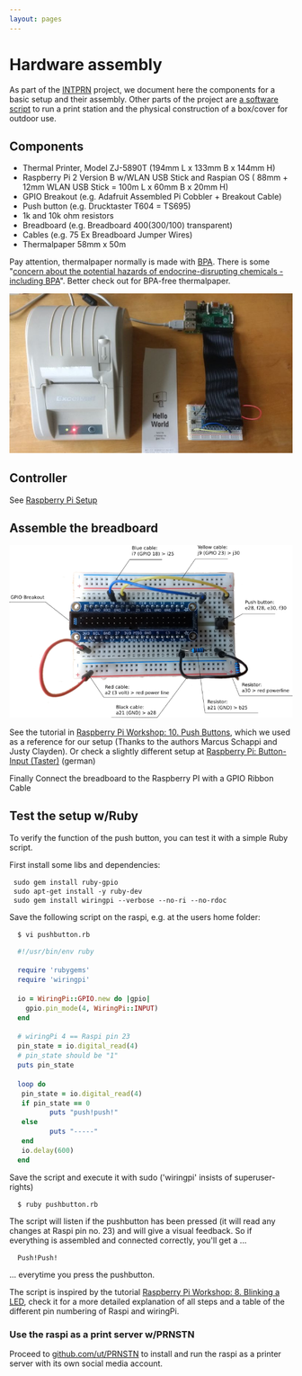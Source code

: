 ```yaml
---
layout: pages
---
```


# Hardware assembly

As part of the [INTPRN](/INTPRN/) project, we document here the components for a basic setup and their assembly. Other parts of the 
project are [a software script](https://github.com/ut/PRNSTN) to run a print station and the physical construction of a box/cover for outdoor use.

## Components

* Thermal Printer, Model ZJ-5890T (194mm L x 133mm B x 144mm H)
* Raspberry Pi 2 Version B w/WLAN USB Stick and Raspian OS  ( 88mm + 12mm WLAN USB Stick = 100m L x 60mm B x 20mm H)
* GPIO Breakout (e.g. Adafruit Assembled Pi Cobbler + Breakout Cable)
* Push button  (e.g. Drucktaster T604 = TS695)
* 1k and 10k ohm resistors
* Breadboard (e.g. Breadboard 400(300/100) transparent)
* Cables (e.g. 75 Ex Breadboard Jumper Wires)
* Thermalpaper 58mm x 50m 

Pay attention, thermalpaper normally is made with [BPA](https://en.wikipedia.org/wiki/Bisphenol_A). There is some "[concern about the potential hazards of endocrine-disrupting chemicals - including BPA](https://en.wikipedia.org/wiki/Bisphenol_A#cite_note-endosoc-53)". Better check out for BPA-free thermalpaper.


![Output](images/IMG_20170302_122805241_k.jpg)

## Controller

See [Raspberry Pi Setup](controller.html)

## Assemble the breadboard

![Breadboard](images/INTPRN_breadboard_k.png)

See the tutorial in [Raspberry Pi Workshop: 10. Push Buttons](http://workshop.raspberrypiaustralia.com/button/2014/08/31/10-push-buttons/), which we used as a reference for our setup (Thanks to the authors Marcus Schappi and Justy Clayden). Or check a slightly different setup at [Raspberry Pi: Button-Input (Taster)](https://raspuino.wordpress.com/2014/03/26/raspberry-pi-button-input-taster/) (german)

Finally Connect the breadboard to the Raspberry PI with a GPIO Ribbon Cable

## Test the setup w/Ruby

To verify the function of the push button, you can test it with a simple Ruby script.

First install some libs and dependencies:

```
 sudo gem install ruby-gpio
 sudo apt-get install -y ruby-dev
 sudo gem install wiringpi --verbose --no-ri --no-rdoc
```

Save the following script on the raspi, e.g. at the users home folder:

```
  $ vi pushbutton.rb
```


```ruby
  #!/usr/bin/env ruby

  require 'rubygems'
  require 'wiringpi'

  io = WiringPi::GPIO.new do |gpio|
    gpio.pin_mode(4, WiringPi::INPUT)
  end

  # wiringPi 4 == Raspi pin 23
  pin_state = io.digital_read(4) 
  # pin_state should be "1"
  puts pin_state

  loop do
   pin_state = io.digital_read(4)
   if pin_state == 0
          puts "push!push!"
   else
          puts "-----"
   end
   io.delay(600)
  end
```

Save the script and execute it with sudo ('wiringpi' insists of superuser-rights)

```
  $ ruby pushbutton.rb
```

The script will listen if the pushbutton has been pressed (it will read any changes at Raspi pin no. 23) and will give a visual feedback. So if everything is assembled and connected correctly, you'll get a ...

```
  Push!Push!
```
... everytime you press the pushbutton.

The script is inspired by the tutorial [Raspberry Pi Workshop: 8. Blinking a LED](http://workshop.raspberrypiaustralia.com/led/blink/2014/08/31/08-blinking-an-led/), check it for a more detailed explanation of all steps and a table of the different pin numbering of Raspi and wiringPi.

### Use the raspi as a print server w/PRNSTN

Proceed to [github.com/ut/PRNSTN](https://github.com/ut/PRNSTN) to install and run the raspi as a printer server with its own social media account.


